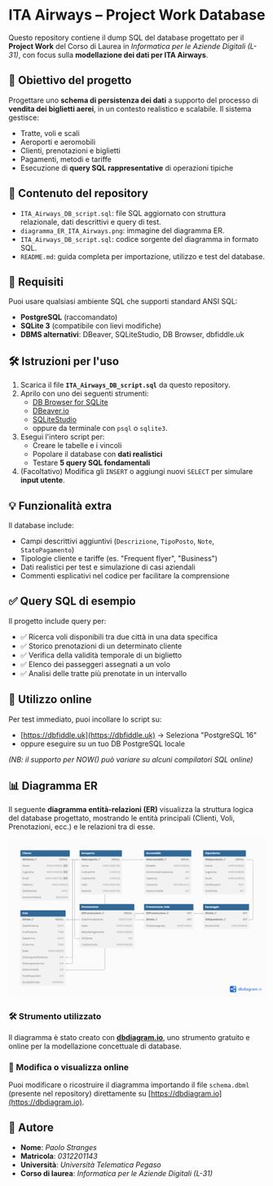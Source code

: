 # ITA Airways – Project Work Database

Questo repository contiene il dump SQL del database progettato per il **Project Work** del Corso di Laurea in *Informatica per le Aziende Digitali (L-31)*, con focus sulla **modellazione dei dati per ITA Airways**.

## 🎯 Obiettivo del progetto

Progettare uno **schema di persistenza dei dati** a supporto del processo di **vendita dei biglietti aerei**, in un contesto realistico e scalabile. Il sistema gestisce:
- Tratte, voli e scali
- Aeroporti e aeromobili
- Clienti, prenotazioni e biglietti
- Pagamenti, metodi e tariffe
- Esecuzione di **query SQL rappresentative** di operazioni tipiche

## 📂 Contenuto del repository

- `ITA_Airways_DB_script.sql`: file SQL aggiornato con struttura relazionale, dati descrittivi e query di test.
- `diagramma_ER_ITA_Airways.png`: immagine del diagramma ER.
- `ITA_Airways_DB_script.sql`: codice sorgente del diagramma in formato SQL.
- `README.md`: guida completa per importazione, utilizzo e test del database.

## 🧰 Requisiti

Puoi usare qualsiasi ambiente SQL che supporti standard ANSI SQL:

- **PostgreSQL** (raccomandato)
- **SQLite 3** (compatibile con lievi modifiche)
- **DBMS alternativi**: DBeaver, SQLiteStudio, DB Browser, dbfiddle.uk

## 🛠️ Istruzioni per l'uso

1. Scarica il file **`ITA_Airways_DB_script.sql`** da questo repository.
2. Aprilo con uno dei seguenti strumenti:
   - [DB Browser for SQLite](https://sqlitebrowser.org/)
   - [DBeaver.io](https://dbeaver.io/)
   - [SQLiteStudio](https://sqlitestudio.pl/)
   - oppure da terminale con `psql` o `sqlite3`.
3. Esegui l'intero script per:
   - Creare le tabelle e i vincoli
   - Popolare il database con **dati realistici**
   - Testare **5 query SQL fondamentali**
4. (Facoltativo) Modifica gli `INSERT` o aggiungi nuovi `SELECT` per simulare **input utente**.

## 💡 Funzionalità extra

Il database include:
- Campi descrittivi aggiuntivi (`Descrizione`, `TipoPosto`, `Note`, `StatoPagamento`)
- Tipologie cliente e tariffe (es. "Frequent flyer", "Business")
- Dati realistici per test e simulazione di casi aziendali
- Commenti esplicativi nel codice per facilitare la comprensione

## ✅ Query SQL di esempio

Il progetto include query per:
- ✅ Ricerca voli disponibili tra due città in una data specifica
- ✅ Storico prenotazioni di un determinato cliente
- ✅ Verifica della validità temporale di un biglietto
- ✅ Elenco dei passeggeri assegnati a un volo
- ✅ Analisi delle tratte più prenotate in un intervallo

## 🔗 Utilizzo online

Per test immediato, puoi incollare lo script su:
- [https://dbfiddle.uk](https://dbfiddle.uk) → Seleziona "PostgreSQL 16"
- oppure eseguire su un tuo DB PostgreSQL locale

*(NB: il supporto per NOW() può variare su alcuni compilatori SQL online)*

## 📊 Diagramma ER

Il seguente **diagramma entità-relazioni (ER)** visualizza la struttura logica del database progettato, mostrando le entità principali (Clienti, Voli, Prenotazioni, ecc.) e le relazioni tra di esse.

<p align="center">
  <img src="diagramma_ER_ITA_Airways.png" alt="Diagramma ER" width="750"/>
</p>

### 🛠 Strumento utilizzato
Il diagramma è stato creato con [**dbdiagram.io**](https://dbdiagram.io), uno strumento gratuito e online per la modellazione concettuale di database.

### 🔁 Modifica o visualizza online

Puoi modificare o ricostruire il diagramma importando il file `schema.dbml` (presente nel repository) direttamente su [https://dbdiagram.io](https://dbdiagram.io).

## 📘 Autore

- **Nome**: *Paolo Stranges*
- **Matricola**: *0312201143*
- **Università**: *Università Telematica Pegaso*
- **Corso di laurea**: *Informatica per le Aziende Digitali (L-31)*
